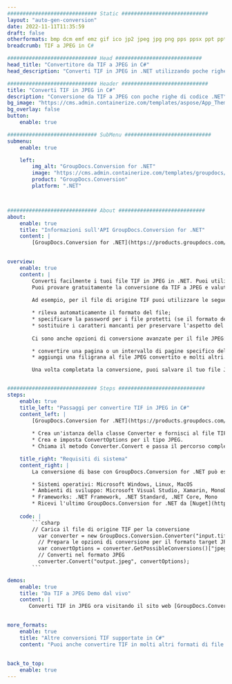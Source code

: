 ```yaml
---
############################# Static ############################
layout: "auto-gen-conversion"
date: 2022-11-11T11:35:59
draft: false
otherformats: bmp dcm emf emz gif ico jp2 jpeg jpg png pps ppsx ppt pptx psb psd svg svgz tga tif tiff webp wmf wmz
breadcrumb: TIF a JPEG in C#

############################# Head ############################
head_title: "Convertitore da TIF a JPEG in C#"
head_description: "Converti TIF in JPEG in .NET utilizzando poche righe di codice. Utilizza l'API di conversione dei documenti di GroupDocs per convertire oltre 160 formati di file."

############################# Header ############################
title: "Converti TIF in JPEG in C#"
description: "Conversione da TIF a JPEG con poche righe di codice .NET"
bg_image: "https://cms.admin.containerize.com/templates/aspose/App_Themes/V3/images/bg/header1.png"
bg_overlay: false
button:
    enable: true

############################# SubMenu ############################
submenu:
    enable: true

    left:
        img_alt: "GroupDocs.Conversion for .NET"
        image: "https://cms.admin.containerize.com/templates/groupdocs/images/product-logos/90x90-noborder/groupdocs-conversion-net.png"
        product: "GroupDocs.Conversion"
        platform: ".NET"



############################# About ############################
about:
    enable: true
    title: "Informazioni sull'API GroupDocs.Conversion for .NET"
    content: |
        [GroupDocs.Conversion for .NET](https://products.groupdocs.com/conversion/net/) può essere utilizzato per convertire Microsoft Word, Excel, PowerPoint, PDF, Visio e altri formati. GroupDocs.Conversion è un'API standalone adatta per sistemi interni e back-end in cui sono richieste prestazioni elevate. Non dipende da alcun software come Microsoft o Open Office.
    

overview:
    enable: true
    content: |
        Converti facilmente i tuoi file TIF in JPEG in .NET. Puoi utilizzare solo un paio di righe di codice C# in qualsiasi piattaforma a tua scelta come: Windows, Linux, macOS.
        Puoi provare gratuitamente la conversione da TIF a JPEG e valutare la qualità dei risultati della conversione. Insieme a semplici scenari di conversione di file, puoi provare opzioni più avanzate per caricare il file di origine TIF e per salvare il risultato di output JPEG. 
        
        Ad esempio, per il file di origine TIF puoi utilizzare le seguenti opzioni di caricamento:

        * rileva automaticamente il formato del file;
        * specificare la password per i file protetti (se il formato del file lo supporta);
        * sostituire i caratteri mancanti per preservare l'aspetto del documento.
        
        Ci sono anche opzioni di conversione avanzate per il file JPEG:

        * convertire una pagina o un intervallo di pagine specifico del documento;
        * aggiungi una filigrana al file JPEG convertito e molti altri.

        Una volta completata la conversione, puoi salvare il tuo file JPEG nel percorso del file locale o in qualsiasi archivio di terze parti come FTP, Amazon S3, Google Drive, Dropbox ecc. Nota: per convertire TIF in {{ TO}} non è necessario alcun software aggiuntivo installato, come MS Office, Open Office, Adobe Acrobat Reader ecc.


############################# Steps ############################
steps:
    enable: true
    title_left: "Passaggi per convertire TIF in JPEG in C#"
    content_left: |
        [GroupDocs.Conversion for .NET](https://products.groupdocs.com/conversion/net/) consente agli sviluppatori di convertire facilmente un file TIF in JPEG con poche righe di codice.
        
        * Crea un'istanza della classe Converter e fornisci al file TIF il percorso completo
        * Crea e imposta ConvertOptions per il tipo JPEG.
        * Chiama il metodo Converter.Convert e passa il percorso completo e il formato (JPEG) come parametro

    title_right: "Requisiti di sistema"
    content_right: |
        La conversione di base con GroupDocs.Conversion for .NET può essere eseguita in pochi semplici passaggi. Le nostre API sono supportate su tutte le principali piattaforme e sistemi operativi. Prima di eseguire il codice seguente, assicurati di avere i seguenti prerequisiti installati sul tuo sistema.

        * Sistemi operativi: Microsoft Windows, Linux, MacOS
        * Ambienti di sviluppo: Microsoft Visual Studio, Xamarin, MonoDevelop
        * Frameworks: .NET Framework, .NET Standard, .NET Core, Mono
        * Ricevi l'ultimo GroupDocs.Conversion for .NET da [Nuget](https://www.nuget.org/packages/groupdocs.conversion)
         
    code: |
        ```csharp    
        // Carica il file di origine TIF per la conversione
          var converter = new GroupDocs.Conversion.Converter("input.tif");
          // Prepara le opzioni di conversione per il formato target JPEG
          var convertOptions = converter.GetPossibleConversions()["jpeg"].ConvertOptions;
          // Converti nel formato JPEG
          converter.Convert("output.jpeg", convertOptions);
        ```

demos:
    enable: true
    title: "Da TIF a JPEG Demo dal vivo"
    content: |
       Converti TIF in JPEG ora visitando il sito web [GroupDocs.Conversion App](https://products.groupdocs.app/conversion/family). La demo online presenta i seguenti vantaggi
          

more_formats:
    enable: true
    title: "Altre conversioni TIF supportate in C#"
    content: "Puoi anche convertire TIF in molti altri formati di file. Si prega di consultare l'elenco di seguito."
       
       
back_to_top:
    enable: true
---
```

